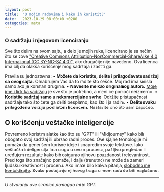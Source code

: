 ```yaml
---
layout: post
title:  "O mojim radovima i kako ih koristiti"
date:   2023-10-29 08:00:00 +0200
categories: meta
---
```


### O sadržaju i njegovom licenciranju

Sve što delim na ovom sajtu, a delo je mojih ruku, licencirano je sa nečim što se zove ["Creative Commons Attribution-NonCommercial-ShareAlike 4.0 International (CC BY-NC-SA
4.0)"](https://creativecommons.org/licenses/by-nc-sa/4.0/deed.sr-latn), ako drugačije nije navedeno. Ova licenca ima cilj da olakša korišćenje mog sadržaja i zaštiti ga. 

Pravila su jednostavna:
 • **Možete da koristite, delite i prilagođavate sadržaj sa ovog sajta.** Ohrabrujem Vas da to radite što češće. Moj rad ima smisla samo ako je koristan drugima.
 • **Navedite me kao originalnog autora.** [Moje ime i link ka sadržaju](https://creativecommons.org/share-your-work/use-remix/) je sve što je potrebno, a meni će pomoći neizmerno.
 • **Koristite sadržaj samo u nekomercijalne svrhe.** Održite pristupačnost sadržaja tako što ćete ga deliti besplatno, kao što i ja radim.
 • **Delite svaku prilagođenu verziju pod istom licencom.** Nastavite ono što sam započeo.

## O korišćenju veštačke inteligencije

Povremeno koristim alatke kao što su "GPT" ili "Midjourney" kako bih obogatio svoj sadržaj ili ubrzao radni proces. Ove sjajne tehnologije mi pomažu da generišem korisne ideje i unapredim svoje tekstove.
Iako veštačka inteligencija ima ulogu u ovom procesu, pažljivo pregledam i uređujem rezultate kako bih osigurao njihovu pouzdanost i relevantnost. Pred toga što značajno pomaže, i dalje (trenutno) ne može da zameni ljudsku kreativnost i procenu. Ako imate bilo kakva pitanja, [slobodno me kontaktirajte](/ko.markdown). Svako postojanje njihovog traga u mom radu će biti naglašeno.

---

*U stvaranju ove stranice pomogao mi je GPT.*